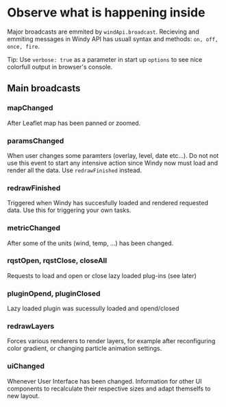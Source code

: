 # Observe what is happening inside
Major broadcasts are emmited by `windApi.broadcast`. Recieving and emmiting messages in Windy API has usuall syntax and methods: `on, off, once, fire`. 

Tip: Use `verbose: true` as a parameter in start up `options` to see nice colorfull output in browser's console.
   
## Main broadcasts
### mapChanged
After Leaflet map has been panned or zoomed.

### paramsChanged
When user changes some paramters (overlay, level, date etc...). Do not not use this event to start any intensive action since Windy now must load and render all the data. Use `redrawFinished` instead.

### redrawFinished
Triggered when Windy has succesfully loaded and rendered requested data. Use this for triggering your own tasks.

### metricChanged
After some of the units (wind, temp, ...) has been changed.

### rqstOpen, rqstClose, closeAll
Requests to load and open or close lazy loaded plug-ins (see later)

### pluginOpend, pluginClosed
Lazy loaded plugin was sucessully loaded and opend/closed

### redrawLayers
Forces various renderers to render layers, for example after reconfiguring  color gradient, or changing particle animation settings.

### uiChanged
Whenever User Interface has been changed. Information for other UI components to recalculate their respective sizes and adapt themselfs to new layout.

